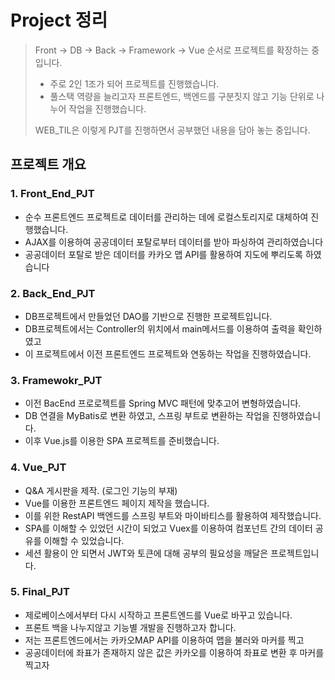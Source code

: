 # Project 정리

> Front -> DB -> Back -> Framework -> Vue 순서로 프로젝트를 확장하는 중입니다.
>
> - 주로 2인 1조가 되어 프로젝트를 진행했습니다. 
> - 풀스택 역량을 늘리고자 프론트엔드, 백엔드를 구분짓지 않고 기능 단위로 나누어 작업을 진행했습니다.
>
> WEB_TIL은 이렇게 PJT를 진행하면서 공부했던 내용을 담아 놓는 중입니다.



## 프로젝트 개요



### 1. Front_End_PJT

- 순수 프론트엔드 프로젝트로 데이터를 관리하는 데에 로컬스토리지로 대체하여 진행했습니다.
- AJAX를 이용하여 공공데이터 포탈로부터 데이터를 받아 파싱하여 관리하였습니다
- 공공데이터 포탈로 받은 데이터를 카카오 맵 API를 활용하여 지도에 뿌리도록 하였습니다



### 2. Back_End_PJT

- DB프로젝트에서 만들었던 DAO를 기반으로 진행한 프로젝트입니다.
- DB프로젝트에서는 Controller의 위치에서 main메서드를 이용하여 출력을 확인하였고
- 이 프로젝트에서 이전 프론트엔드 프로젝트와 연동하는 작업을 진행하였습니다.



### 3. Framewokr_PJT

- 이전 BacEnd 프로로젝트를 Spring MVC 패턴에 맞추고어 변형하였습니다.
- DB 연결을 MyBatis로 변환 하였고, 스프링 부트로 변환하는 작업을 진행하였습니다.
- 이후 Vue.js를 이용한 SPA 프로젝트를 준비했습니다.



### 4. Vue_PJT

- Q&A 게시판을 제작. (로그인 기능의 부재)
- Vue를 이용한 프론트엔드 페이지 제작을 했습니다.
- 이를 위한 RestAPI 백엔드를 스프링 부트와 마이바티스를 활용하여 제작했습니다.
- SPA를 이해할 수 있었던 시간이 되었고 Vuex를 이용하여 컴포넌트 간의 데이터 공유를 이해할 수 있었습니다.
- 세션 활용이 안 되면서 JWT와 토큰에 대해 공부의 필요성을 깨달은 프로젝트입니다.



### 5. Final_PJT

- 제로베이스에서부터 다시 시작하고 프론트엔드를 Vue로 바꾸고 있습니다.
- 프론트 백을 나누지않고 기능별 개발을 진행하고자 합니다.
- 저는 프론트엔드에서는 카카오MAP API를 이용하여 맵을 불러와 마커를 찍고 
- 공공데이터에 좌표가 존재하지 않은 값은 카카오를 이용하여 좌표로 변환 후 마커를 찍고자 
